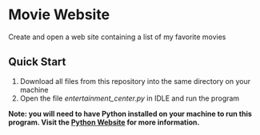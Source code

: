 # Movie Website
Create and open a web site containing a list of my favorite movies

## Quick Start
1. Download all files from this repository into the same directory on your machine
2. Open the file _entertainment_center.py_ in IDLE and run the program

**Note: you will need to have Python installed on your machine to run this program. Visit the [Python Website](https://www.python.org) for more information.**
